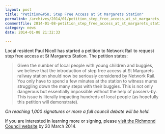 ```yaml
---
layout: post
title: "Petition&#58; Step Free Access at St Margarets Station"
permalink: /archives/2014/01/petition_step_free_access_at_st_margarets_station.html
commentfile: 2014-01-08-petition_step_free_access_at_st_margarets_station
category: news
date: 2014-01-08 21:32:33

---
```


Local resident Paul Nicoll has started a petition to Network Rail to request step free access at St Margarets Station. The petition states:

> Given the number of local people with young children and buggies, we believe that the introduction of step free access at St Margarets railway station should now be seriously considered by Network Rail. You only have to spend a few minutes at the station to witness mums struggling down the many steps with their buggies. This is not only dangerous but essentially impossible without the help of passers-by. This issue is literally impacting hundreds of local people (as hopefully this petition will demonstrate).

*On reaching 1,000 signatures or more a full council debate will be held.*

If you are interested in learning more or signing, please [visit the Richmond Council website](http://www.richmond.gov.uk/home/council_government_and_democracy/petitions/received_petitions.htm?mgl=mgEPetitionDisplay.aspx&ID=81&RPID=16205801&HPID=16205801) by 20 March 2014.

